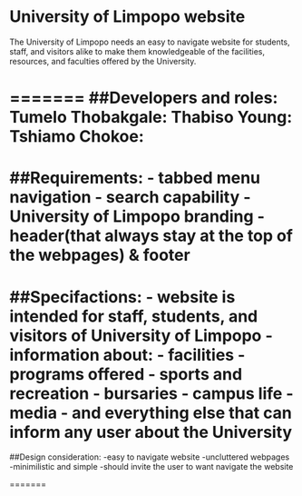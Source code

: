 # University of Limpopo website

The University of Limpopo needs an easy to navigate website for students, staff, and visitors alike to make them knowledgeable of the facilities, resources, and faculties offered by the University.

=======
##Developers and roles:
        Tumelo Thobakgale:
        Thabiso Young:
        Tshiamo Chokoe:
=======
##Requirements:
        - tabbed menu navigation
        - search capability
        - University of Limpopo branding
        - header(that always stay at the top of the webpages) & footer
=======
##Specifactions:
        - website is intended for staff, students, and visitors of University of Limpopo
        - information about: 
                    - facilities
                    - programs offered
                    - sports and recreation
                    - bursaries
                    - campus life
                    - media
                    - and everything else that can inform any user about the University
=======
##Design consideration:
        -easy to navigate website
        -uncluttered webpages
        -minimilistic and simple
        -should invite the user to want navigate the website
        
=======
